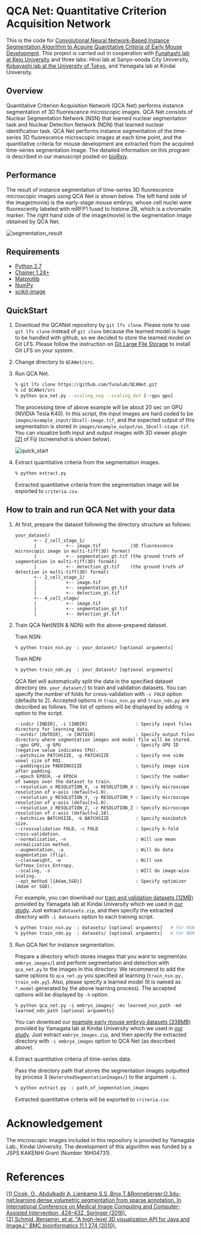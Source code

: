 # QCA Net: Quantitative Criterion Acquisition Network

This is the code for [Convolutional Neural Network-Based Instance Segmentation Algorithm to Acquire Quantitative Criteria of Early Mouse Development](https://doi.org/10.1101/324186).
This project is carried out in cooperation with [Funahashi lab at Keio University](https://fun.bio.keio.ac.jp/) and three labs: Hiroi lab at Sanyo-onoda City University, [Kobayashi lab at the University of Tokyo](http://research.crmind.net/), and Yamagata lab at Kindai University.


## Overview

Quantitative Criterion Acquisition Network (QCA Net) performs instance segmentation of 3D fluorescence microscopic images.
QCA Net consists of Nuclear Segmentation Network (NSN) that learned nuclear segmentation task and Nuclear Detection Network (NDN) that learned nuclear identification task.
QCA Net performs instance segmentation of the time-series 3D fluorescence microscopic images at each time point, and the quantitative criteria for mouse development are extracted from the acquired time-series segmentation image.
The detailed information on this program is described in our manuscript posted on [bioRxiv](https://doi.org/10.1101/324186).


## Performance

The result of instance segmentation of time-series 3D fluorescence microscopic images using QCA Net is shown below.
The left hand side of the image(movie) is the early-stage mouse embryo, whose cell nuclei were fluorescently labeled with mRFP1 fused to histone 2B, which is a chromatin marker. The right hand side of the image(movie) is the segmentation image obtained by QCA Net.

![segmentation_result](raw/segmentation_result.gif)



## Requirements

- [Python 2.7](https://www.python.org/download/releases/2.7/)
- [Chainer 1.24+](https://chainer.org/)
- [Matplotlib](https://matplotlib.org/)
- [NumPy](http://www.numpy.org)
- [scikit-image](http://scikit-image.org/)


## QuickStart

1. Download the QCANet repository by `git lfs clone`. Please note to use `git lfs
   clone` instead of `git clone` because the learned model is huge to be
   handled with github, so we decided to store the learned model on Git LFS.
   Please follow the instruction on [Git Large File Storage](https://git-lfs.github.com) to install Git LFS on your system.
2. Change directory to `QCANet/src`.
3. Run QCA Net.
    ```sh
    % git lfs clone https://github.com/funalab/QCANet.git
    % cd QCANet/src
    % python qca_net.py --scaling_seg --scaling_det [--gpu gpu]
    ```

    The processing time of above example will be about 20 sec on GPU (NVIDIA Tesla K40).
    In this script, the input images are hard coded to be `images/example_input/16cell-image.tif`, and
    the expected output of this segmentation is stored in `images/example_output/ws_16cell-stage.tif`.
    You can visualize both input and output images with 3D viewer plugin [[2]](#ref2) of Fiji (screenshot is shown below).

    ![quick_start](raw/quick_start.png)

4. Extract quantitative criteria from the segmentation images.

    ```sh
    % python extract.py
    ```

    Extracted quantitative criteria from the segmentation image will be exported to `criteria.csv`.

## How to train and run QCA Net with your data

1. At first, prepare the dataset following the directory structure as follows:

    ```
    your_dataset/
           +-- 2_cell_stage_1/
           |           +-- image.tif           (3D fluorescence microscopic image in multi-tiff(3D) format)
           |           +-- segmentation_gt.tif (the ground truth of segmentation in multi-tiff(3D) format)
           |           +-- detection_gt.tif    (the ground truth of detection in multi-tiff(3D) format)
           +-- 2_cell_stage_2/
           |           +-- image.tif
           |           +-- segmentation_gt.tif
           |           +-- detection_gt.tif
           +-- 4_cell_stage/
           |           +-- image.tif
           |           +-- segmentation_gt.tif
           |           +-- detection_gt.tif
    ```

2. Train QCA Net(NSN & NDN) with the above-prepared dataset.

    Train NSN:
    ```sh
    % python train_nsn.py -i your_dataset/ [optional arguments]
    ```

    Train NDN:
    ```sh
    % python train_ndn.py -i your_dataset/ [optional arguments]
    ```

    QCA Net will automatically split the data in the specified dataset directory
    (ex. `your_dataset/`) to train and validation datasets. You can specify the
    number of folds for cross-validation with `-c FOLD` option (defaults to 2).
    Accepted options in `train_nsn.py` and `train_ndn.py` are described as follows.
    The list of options will be displayed by adding `-h` option to the script.

    ```
    --indir [INDIR], -i [INDIR]                  : Specify input files directory for learning data.
    --outdir [OUTDIR], -o [OUTDIR]               : Specify output files directory where segmentation images and model file will be stored.
    --gpu GPU, -g GPU                            : Specify GPU ID (negative value indicates CPU).
    --patchsize PATCHSIZE, -p PATCHSIZE          : Specify one side voxel size of ROI.
    --paddingsize PADDINGSIZE                    : Specify image size after padding.
    --epoch EPOCH, -e EPOCH                      : Specify the number of sweeps over the dataset to train.
    --resolution_x RESOLUTION_X, -x RESOLUTION_X : Specify microscope resolution of x-axis (default=1.0).
    --resolution_y RESOLUTION_Y, -y RESOLUTION_Y : Specify microscope resolution of y-axis (default=1.0).
    --resolution_z RESOLUTION_Z, -z RESOLUTION_Z : Specify microscope resolution of z-axis (default=2.18).
    --batchsize BATCHSIZE, -b BATCHSIZE          : Specify minibatch size.
    --crossvalidation FOLD, -c FOLD              : Specify k-fold cross-validation.
    --normalization, -n                          : Will use mean normalization method.
    --augmentation, -a                           : Will do data augmentation (flip).
    --classweight, -w                            : Will use Softmax_Corss_Entropy.
    --scaling, -s                                : WIll do image-wise scaling.
    --opt_method [{Adam,SGD}]                    : Specify optimizer (Adam or SGD).
    ```

    For example, you can download our
    [train and validation datasets (12MB)](https://www.fun.bio.keio.ac.jp/software/QCANet/datasets.zip)
    provided by Yamagata lab at Kindai University which we used in
    [our study](https://doi.org/10.1101/324186).
    Just extract `datasets.zip`, and then specify the extracted directory with
    `-i datasets` option to each training script.

    ```sh
    % python train_nsn.py -i datasets/ [optional arguments]   # for NSN
    % python train_ndn.py -i datasets/ [optional arguments]   # for NDN
    ```

3. Run QCA Net for instance segmentation.

    Prepare a directory which stores images that you want to segment(ex. `embryo_images/`) and
    perform segmentation and detection with `qca_net.py` to the images in this directory.
    We recommend to add the same options to `qca_net.py` you specified at learning (`train_nsn.py, train_ndn.py`).
    Also, please specify a learned model (It is named as `*.model` generated by the above learning process).
    The accepted options will be displayed by `-h` option.

    ```
    % python qca_net.py -i embryo_images/ -ms learned_nsn_path -md learned_ndn_path [optional arguments]
    ```

    You can download our [example early mouse embryo datasets (338MB)](https://www.fun.bio.keio.ac.jp/software/QCANet/embryo_images.zip)
    provided by Yamagata lab at Kindai University which we used in
    [our study](https://doi.org/10.1101/324186).
    Just extract `embryo_images.zip`, and then specify the extracted directory with
    `-i embryo_images` option to QCA Net (as described above).

4. Extract quantitative criteria of time-series data.

    Pass the directory path that stores the segmentation images outputted by process 3 (`WatershedSegmentationImages/`) to the argument `-i`.

    ```sh
    % python extract.py -i path_of_segmentation_images
    ```
    Extracted quantitative criteria will be exported to `criteria.csv`.


# Acknowledgement

The microscopic images included in this repository is provided by Yamagata Lab., Kindai University.
The development of this algorithm was funded by a JSPS KAKENHI Grant (Number 16H04731).

# References

<a name="ref1"></a> [[1] Cicek, O., Abdulkadir,A.,Lienkamp,S.S.,Brox,T.&Ronneberger,O.3du-net:learning dense volumetric segmentation from sparse annotation. In International Conference on Medical Image Computing and Computer-Assisted Intervention, 424–432, Springer (2016).](https://link.springer.com/chapter/10.1007/978-3-319-46723-8_49)  
<a name="ref2"></a> [[2] Schmid, Benjamin, et al. "A high-level 3D visualization API for Java and ImageJ." BMC bioinformatics 11.1 274 (2010).](https://bmcbioinformatics.biomedcentral.com/articles/10.1186/1471-2105-11-274)
